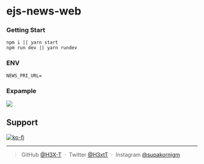 # ejs-news-web

<h3>Getting Start</h3>

```
npm i || yarn start
npm run dev || yarn rundev
```

<h3>ENV</h3>

```
NEWS_PRI_URL=
```

<h3>Expample</h3>

![](https://cdn.discordapp.com/attachments/922772649816498217/973828709540831242/unknown.png)

## Support

[![ko-fi](https://ko-fi.com/img/githubbutton_sm.svg)](https://ko-fi.com/L4L6ARTNW)

---

> GitHub [@H3X-T](https://github.com/H3XxT) &nbsp;&middot;&nbsp;
> Twitter [@H3xtT](https://twitter.com/H3XxT_) &nbsp;&middot;&nbsp;
> Instagram [@supakornigm](https://instagram.com/supakornigm)
